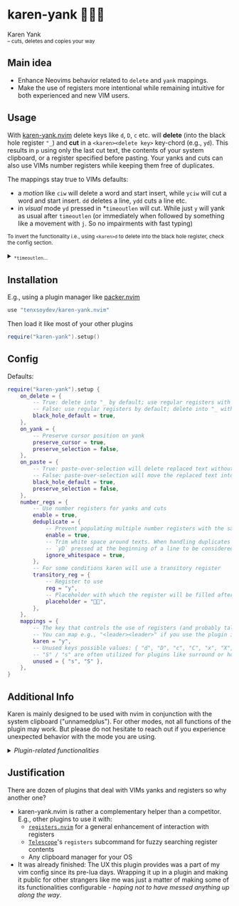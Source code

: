 # karen-yank 👩🏼‍🏫

Karen Yank<br>
<sup>– cuts, deletes and copies your way</sup>

## Main idea

- Enhance Neovims behavior related to `delete` and `yank` mappings.
- Make the use of registers more intentional while remaining intuitive for both experienced and new VIM users.

## Usage

With [karen-yank.nvim][00] delete keys like `d`, `D`, `c` etc. will **delete** (into the black hole register `"_`) and **cut** in a `<karen><delete key>` key-chord (e.g., `yd`). This results in `p` using only the last cut text, the contents of your system clipboard, or a register specified before pasting. Your yanks and cuts can also use VIMs number registers while keeping them free of duplicates.

The mappings stay true to VIMs defaults:

- a _motion_ like `ciw` will delete a word and start insert, while `yciw` will cut a word and start insert. `dd` deletes a line, `ydd` cuts a line etc.
- in _visual_ mode `yd` pressed in \*`timeoutlen` will cut. While just `y` will yank as usual after `timeoutlen` (or immediately when followed by something like a movement with `j`. So no impairments with fast typing)

<sub>To invert the functionality i.e., using `<karen>d` to delete into the black hole register, check the config section.</sub>

<details>

<summary><sub><code>*timeoutlen</code>…</sub></summary>

<blockquote><sub>"Time in milliseconds to wait for a mapped sequence to complete" (default 1000ms) – vim-docs.</sub></blockquote>

<sub> Adding my two cents to this VIM setting that go beyond the use of this plugin:
</sub>

<sub> From a musical point of view, one could say that this is the time interval in which a sequence of notes in an arpeggio needs to be played in order to be recognized as a chord.
</sub>

<sub> A value like `350` is suitable imo. It is usually sufficient to press the "initializing" keys of a sequence in this time frame. For this plugin this would be e.g. `yd`, then it will wait for the rest of the motion keys. Values that are too short can cause unintended behavior and interference with some keyboards. In my experience, some key sequences, e.g., on programmable keyboards with Tap-Hold layer keys may not get tracked with a timeoutlen < 200. Check `:h timeoutlen` to set it up to your preference with related settings.
</sub>

</details>

## Installation

E.g., using a plugin manager like [packer.nvim][10]

```lua
use "tenxsoydev/karen-yank.nvim"
```

Then load it like most of your other plugins

```lua
require("karen-yank").setup()
```

## Config

Defaults:

```lua
require("karen-yank").setup {
	on_delete = {
		-- True: delete into "_ by default; use regular registers with karen key
		-- False: use regular registers by default; delete into "_ with karen key
		black_hole_default = true,
	},
	on_yank = {
		-- Preserve cursor position on yank
		preserve_cursor = true,
		preserve_selection = false,
	},
	on_paste = {
		-- True: paste-over-selection will delete replaced text without moving it into a register
		-- False: paste-over-selection will move the replaced text into a register
		black_hole_default = true,
		preserve_selection = false,
	},
	number_regs = {
		-- Use number registers for yanks and cuts
		enable = true,
		deduplicate = {
			-- Prevent populating multiple number registers with the same entries
			enable = true,
			-- Trim white space around texts. When handling duplicates in VIMs number registers this results in e.g.,
			-- `yD` pressed at the beginning of a line to be considered a duplicate of `ydd` pressed in the same line
			ignore_whitespace = true,
		},
		-- For some conditions karen will use a transitory register
		transitory_reg = {
			-- Register to use
			reg = "y",
			-- Placeholder with which the register will be filled after use
			placeholder = "👩🏼",
		},
	},
	mappings = {
		-- The key that controls the use of registers (and probably talks to the manager when things doesn't work as intended)
		-- You can map e.g., "<leader><leader>" if you use the plugin inverted(black_whole_default=false)
		karen = "y",
		-- Unused keys possible values: { "d", "D", "c", "C", "x", "X", "s", "S" },
		-- "S" / "s" are often utilized for plugins like surround or hop. Therefore, they are not used by default
		unused = { "s", "S" },
	},
}
```

## Additional Info

Karen is mainly designed to be used with nvim in conjunction with the system clipboard ("unnamedplus"). For other modes, not all functions of the plugin may work. But please do not hesitate to reach out if you experience unexpected behavior with the mode you are using.

<details>
<summary><i>Plugin-related functionalities</i></summary>

Since there is no real API, the configuration strives to provide all the options on which a user could potentially fall short if he tries to customize the plugin's behavior.

Of course, there are other mappings and adjustments related to the cut, yank, delete actions that can further expand the workflows in which Karen can be used.
However, creating an extended set of predefined commands and keyboard mappings was not considered appropriate, as they can be created in nvim's own configuration with maximum customizability. To give three simple examples:

1. As `ddp` and `ddP` is sometimes used to move lines down / up.
   One could use `<A-j>` and `<A-k>` to move lines and ranges.

   ```lua
   local map = vim.keymap.set
   -- ...
   -- Move Lines (using `:` vs `<Cmd>` makes a difference)
   map("n", "<A-j>", ":m .+1<CR>==", { desc = "Move Line Down" })
   map("n", "<A-k>", ":m .-2<CR>==", { desc = "Move Line Up" })
   map("i", "<A-j>", "<Esc>:m .+1<CR>==gi", { desc = "Move Line Down" })
   map("i", "<A-k>", "<Esc>:m .-2<CR>==gi", { desc = "Move Line Up" })
   map("v", "<A-j>", ":m '>+1<CR>gv-gv", { desc = "Move Lines Down" })
   map("v", "<A-k>", ":m '<-2<CR>gv-gv", { desc = "Move Lines Up" })
   -- Duplicate Lines
   map("n", "<A-S-j>", '"dyy"dp', { desc = "Duplicate Line Down" })
   map("n", "<A-S-k>", '"dyy"dP', { desc = "Duplicate Line Up" })
   map("v", "<A-S-j>", "\"dy']\"dp`]'[V']", { desc = "Duplicate Lines Down" })
   map("v", "<A-S-k>", "\"dy\"dP'[V']", { desc = "Duplicate Lines Up" })
   ```

2. Highlight on yank

   ```lua
   vim.api.nvim_create_autocmd(
   	"TextYankPost",
   	{ callback = function() vim.highlight.on_yank { higroup = "IncSearch", timeout = 150 } end }
   )
   ```

3. A command to clear registers could look like

   ```lua
   vim.api.nvim_create_user_command("WipeRegisters", function()
   	vim.cmd "for i in range(34,122) | silent! call setreg(nr2char(i), []) | endfor"
   	vim.cmd "wshada!"
   end, { desc = "Clear All Registers" })
   ```

</details>

## Justification

There are dozen of plugins that deal with VIMs yanks and registers so why another one?

- karen-yank.nvim is rather a complementary helper than a competitor. E.g., other plugins to use it with:
  - [`registers.nvim`][20] for a general enhancement of interaction with registers
  - [`Telescope`][30]'s `registers` subcommand for fuzzy searching register contents
  - Any clipboard manager for your OS
- It was already finished: The UX this plugin provides was a part of my vim config since its pre-lua days.
  Wrapping it up in a plugin and making it public for other strangers like me was just a matter of making some of its functionalities configurable - _hoping not to have messed anything up along the way_.

[00]: https://github.com/tenxsoydev/karen-yank.nvim#karen-yank-
[10]: https://github.com/wbthomason/packer.nvim
[20]: https://github.com/tversteeg/registers.nvim
[30]: https://github.com/nvim-telescope/telescope.nvim
